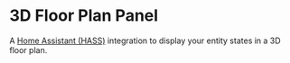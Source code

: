 # 3D Floor Plan Panel

A [Home Assistant (HASS)](https://www.home-assistant.io/) integration to display your entity states in a 3D floor plan.